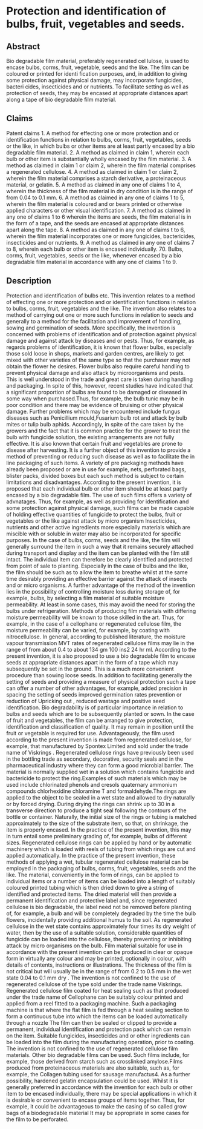 # Protection and identification of bulbs, fruit, vegetables and seeds.

## Abstract
Bio degradable film material, preferably regenerated cel lulose, is used to encase bulbs, corms, fruit, vegetable, seeds and the like. The film can be coloured or printed for identi fication purposes, and, in addition to giving some protection against physical damage, may incorporate fungicides, bacteri cides, insecticides and or nutrients. To facilitate setting as well as protection of seeds, they may be encased at appropriate distances apart along a tape of bio degradable film material.

## Claims
Patent claims 1. A method for effecting one or more protection and or identification functions in relation to bulbs, corms, fruit, vegetables, seeds or the like, in which bulbs or other items are at least partly encased by a bio degradable film material. 2. A method as claimed in claim 1, wherein each bulb or other item is substantially wholly encased by the film material. 3. A method as claimed in claim 1 or claim 2, wherein the film material comprises a regenerated cellulose. 4. A method as claimed in claim 1 or claim 2, wherein the film material comprises a starch derivative, a proteinaceous material, or gelatin. 5. A method as claimed in any one of claims 1 to 4, wherein the thickness of the film material in dry condition is in the range of from 0.04 to 0.1 mm. 6. A method as claimed in any one of claims 1 to 5, wherein the film material is coloured and or bears printed or otherwise applied characters or other visual identification. 7. A method as claimed in any one of claims 1 to 6 wherein the items are seeds, the film material is in the form of a tape, and the seeds are encased at appropriate distances apart along the tape. 8. A method as claimed in any one of claims t to 6, wherein the film material incorporates one or more fungicides, bactericides, insecticides and or nutrients. 9. A method as claimed in any one of claims 7 to 8, wherein each bulb or other item is encased individually. 70. Bulbs, corms, fruit, vegetables, seeds or the like, whenever encased by a bio degradable film material in accordance with any one of claims 1 to 9.

## Description
Protection and identification of bulbs etc. This invention relates to a method of effecting one or more protection and or identification functions in relation to bulbs, corms, fruit, vegetables and the like. The invention also relates to a method of carrying out one or more such functions in relation to seeds and generally to a method for the facilitation and improvement of handling, sowing and germination of seeds. More specifically, the invention is concerned with problems of identification and of protection against physical damage and against attack by diseases and or pests. Thus, for example, as regards problems of identification, it is known that flower bulbs, especially those sold loose in shops, markets and garden centres, are likely to get mixed with other varieties of the same type so that the purchaser may not obtain the flower he desires. Flower bulbs also require careful handling to prevent physical damage and also attack by microorganisms and pests. This is well understood in the trade and great care is taken during handling and packaging. In spite of this, however, recent studies have indicated that a significant proportion of bulbs are found to be damaged or diseased in some way when purchased.Thus, for example, the bulb tunic may be in poor condition and there may be evidence of bruising or other physical damage. Further problems which may be encountered include fungus diseases such as Penicillium mould,Fusarium bulb rot and attack by bulb mites or tulip bulb aphids. Accordingly, in spite of the care taken by the growers and the fact that it is common practice for the grower to treat the bulb with fungicide solution, the existing arrangements are not fully effective. It is also known that certain fruit and vegetables are prone to disease after harvesting. It is a further object of this invention to provide a method of preventing or reducing such disease as well as to facilitate the in line packaging of such items. A variety of pre packaging methods have already been proposed or are in use for example, nets, perforated bags, blister packs, divided boxes but each such method is subject to certain limitations and disadvantages. According to the present invention, it is proposed that each individual bulb or other item should be at least partly encased by a bio degradable film. The use of such films offers a variety of advnatages. Thus, for example, as well as providing for identification and some protection against physical damage, such films can be made capable of holding effective quantities of fungicide to protect the bulbs, fruit or vegetables or the like against attack by micro organism Insecticides, nutrients and other active ingredients more especially materials which are miscible with or soluble in water may also be incorporated for specific purposes. In the case of bulbs, corms, seeds and the like, the film will generally surround the item in such a way that it remains securely attached during transport and display and the item can be planted with the film still intact. The individual item can therefore be clearly identified and protected from point of sale to planting. Especially in the case of bulbs and the like, the film should be such as to allow the item to breathe whilst at the same time desirably providing an effective barrier against the attack of insects and or micro organisms. A further advantage of the method of the invention lies in the possibility of controlling moisture loss during storage of, for example, bulbs, by selecting a film material of suitable moisture permeability. At least in some cases, this may avoid the need for storing the bulbs under refrigeration. Methods of producing film materials with differing moisture permeability will be known to those skilled in the art. Thus, for example, in the case of a cellophane or regenerated cellulose film, the moisture permeability can be varied, for example, by coating with nitrocellulose. In general, according to published literature, the moisture vapour transmission MVT rates of regenerated cellulose films may lie in the range of from about 0.4 to about 134 gm 100 ins2 24 hr ml. According to the present invention, it is also proposed to use a bio degradable film to encase seeds at appropriate distances apart in the form of a tape which may subsequently be set in the ground. This is a much more convenient procedure than sowing loose seeds. In addition to facilitating generally the setting of seeds and providing a measure of physical protection such a tape can offer a number of other advantages, for example, added precision in spacing the setting of seeds improved germination rates prevention or reduction of Upricking out , reduced wastage and positive seed identification. Bio degradability is of particular importance in relation to bulbs and seeds which are to be subsequently planted or sown. In the case of fruit and vegetables, the film can be arranged to give protection, identification and classification of quality. It may remain in position until the fruit or vegetable is required for use. Advantageously, the film used according to the present invention is made from regenerated cellulose, for example, that manufactured by Spontex Limited and sold under the trade name of Viskrings . Regenerated cellulose rings have previously been used in the bottling trade as secondary, decorative, security seals and in the pharmaceutical industry where they can form a good microbial barrier. The material is normally supplied wet in a solution which contains fungicide and bactericide to protect the ring.Examples of such materials which may be used include chlorinated phenols and cresols quaternary ammonium compounds chlorhexidine chloramine T and formaldehyde.The rings are applied to the object to be sealed in a wet state and allowed to dry naturally or by forced drying. During drying the rings can shrink up to 30 in a transverse direction to produce a tight seal following the contours of the bottle or container. Naturally, the initial size of the rings or tubing is matched approximately to the size of the substrate item, so that, on shrinkage, the item is properly encased. In the practice of the present invention, this may in turn entail some preliminary grading of, for example, bulbs of different sizes. Regenerated cellulose rings can be applied by hand or by automatic machinery which is loaded with reels of tubing from which rings are cut and applied automatically. In the practice of the present invention, these methods of applying a wet, tubular regenerated cellulose material can be employed in the packaging of bulbs, corms, fruit, vegetables, seeds and the like. The material, conveniently in the form of rings, can be applied to individual items or a number of items can be loaded into a length of suitably coloured printed tubing which is then dried down to give a string of identified and protected items. The dried material will then provide a permanent identification and protective label and, since regenerated cellulose is bio degradable, the label need not be removed before planting of, for example, a bulb and will be completely degraded by the time the bulb flowers, incidentally providing additional humus to the soil. As regenerated cellulose in the wet state contains approximately four times its dry weight of water, then by the use of a suitable solution, considerable quantities of fungicide can be loaded into the cellulose, thereby preventing or inhibiting attack by micro organisms on the bulb. Film material suitable for use in accordance with the present invention can be produced in clear or opaque form in virtually any colour and may be printed, optionally in colour, with details of contents, instructions or illustrations. The thickness of the film is not critical but will usually be in the range of from 0.2 to 0.5 mm in the wet state 0.04 to 0.1 mm dry . The invention is not confined to the use of regenerated cellulose of the type sold under the trade name Viskrings. Regenerated cellulose film coated for heat sealing such as that produced under the trade name of Cellophane can be suitably colour printed and applied from a reel fitted to a packaging machine. Such a packaging machine is that where the flat film is fed through a heat sealing section to form a continuous tube into which the items can be loaded automatically through a nozzle The film can then be sealed or clipped to provide a permanent, individual identification and protection pack which can remain on the item. Suitable fungicides, insecticides and or other ingredients can be loaded into the film during the manufacturing operation, prior to coating. The invention is not confined to the use of regenerated cellulose film materials. Other bio degradable films can be used. Such films include, for example, those derived from starch such as crosslinked amylose.Films produced from proteinaceous materials are also suitable, such as, for example, the Collagen tubing used for sausage manufactus4. As a further possibility, hardened gelatin encapsulation could be used. Whilst it is generally preferred in accordance with the invention for each bulb or other item to be encased individually, there may be special applications in which it is desirable or convenient to encase groups of items together. Thus, for example, it could be advantageous to make the casing of so called grow bags of a biodegradable material It may be appropriate in some cases for the film to be perforated.